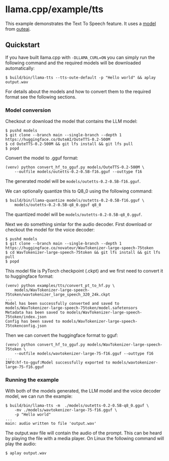 # llama.cpp/example/tts
This example demonstrates the Text To Speech feature. It uses a
[model](https://www.outeai.com/blog/outetts-0.2-500m) from
[outeai](https://www.outeai.com/).

## Quickstart
If you have built llama.cpp with `-DLLAMA_CURL=ON` you can simply run the
following command and the required models will be downloaded automatically:
```console
$ build/bin/llama-tts --tts-oute-default -p "Hello world" && aplay output.wav
```
For details about the models and how to convert them to the required format
see the following sections.

### Model conversion
Checkout or download the model that contains the LLM model:
```console
$ pushd models
$ git clone --branch main --single-branch --depth 1 https://huggingface.co/OuteAI/OuteTTS-0.2-500M
$ cd OuteTTS-0.2-500M && git lfs install && git lfs pull
$ popd
```
Convert the model to .gguf format:
```console
(venv) python convert_hf_to_gguf.py models/OuteTTS-0.2-500M \
    --outfile models/outetts-0.2-0.5B-f16.gguf --outtype f16
```
The generated model will be `models/outetts-0.2-0.5B-f16.gguf`.

We can optionally quantize this to Q8_0 using the following command:
```console
$ build/bin/llama-quantize models/outetts-0.2-0.5B-f16.gguf \
    models/outetts-0.2-0.5B-q8_0.gguf q8_0
```
The quantized model will be `models/outetts-0.2-0.5B-q8_0.gguf`.

Next we do something simlar for the audio decoder. First download or checkout
the model for the voice decoder:
```console
$ pushd models
$ git clone --branch main --single-branch --depth 1 https://huggingface.co/novateur/WavTokenizer-large-speech-75token
$ cd WavTokenizer-large-speech-75token && git lfs install && git lfs pull
$ popd
```
This model file is PyTorch checkpoint (.ckpt) and we first need to convert it to
huggingface format:
```console
(venv) python examples/tts/convert_pt_to_hf.py \
    models/WavTokenizer-large-speech-75token/wavtokenizer_large_speech_320_24k.ckpt
...
Model has been successfully converted and saved to models/WavTokenizer-large-speech-75token/model.safetensors
Metadata has been saved to models/WavTokenizer-large-speech-75token/index.json
Config has been saved to models/WavTokenizer-large-speech-75tokenconfig.json
```
Then we can convert the huggingface format to gguf:
```console
(venv) python convert_hf_to_gguf.py models/WavTokenizer-large-speech-75token \
    --outfile models/wavtokenizer-large-75-f16.gguf --outtype f16
...
INFO:hf-to-gguf:Model successfully exported to models/wavtokenizer-large-75-f16.gguf
```

### Running the example

With both of the models generated, the LLM model and the voice decoder model,
we can run the example:
```console
$ build/bin/llama-tts -m  ./models/outetts-0.2-0.5B-q8_0.gguf \
    -mv ./models/wavtokenizer-large-75-f16.gguf \
    -p "Hello world"
...
main: audio written to file 'output.wav'
```
The output.wav file will contain the audio of the prompt. This can be heard
by playing the file with a media player. On Linux the following command will
play the audio:
```console
$ aplay output.wav
```

